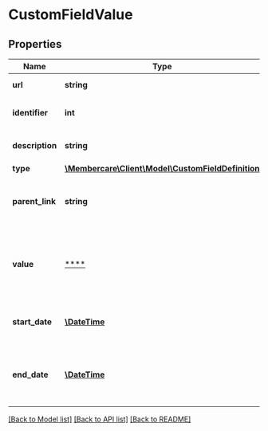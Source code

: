 # CustomFieldValue

## Properties
Name | Type | Description | Notes
------------ | ------------- | ------------- | -------------
**url** | **string** | The link to the current resource | [optional] 
**identifier** | **int** | The unique identifier for this CustomFieldValue | [optional] 
**description** | **string** | Description to go along with the value | [optional] 
**type** | [**\Membercare\Client\Model\CustomFieldDefinition**](CustomFieldDefinition.md) |  | [optional] 
**parent_link** | **string** | Link to the entity which \&quot;owns\&quot; the CustomFieldValue | [optional] 
**value** | [****](.md) | The actual Value of the CustomField. The datatype of this value can be found through the Type | [optional] 
**start_date** | [**\DateTime**](\DateTime.md) | Defines a point in time when this CustomFieldValue is in effect. | [optional] 
**end_date** | [**\DateTime**](\DateTime.md) | Defines when the CustomFieldValue is supposed to end. Null means no EndDate is defined yet. | [optional] 

[[Back to Model list]](../../README.md#documentation-for-models) [[Back to API list]](../../README.md#documentation-for-api-endpoints) [[Back to README]](../../README.md)

